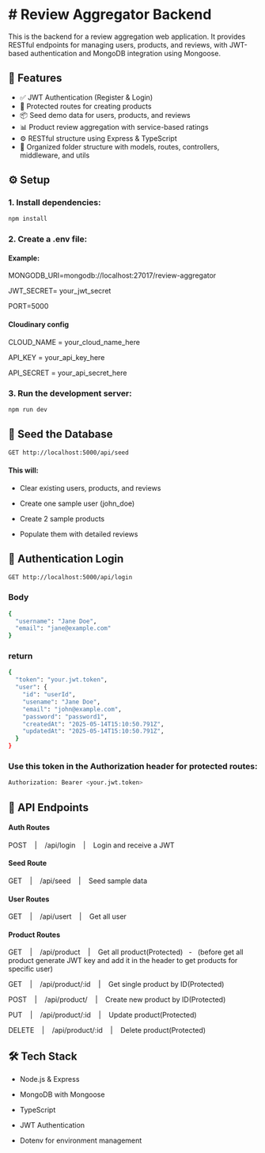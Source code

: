 # # Review Aggregator Backend

This is the backend for a review aggregation web application. It provides RESTful endpoints for managing users, products, and reviews, with JWT-based authentication and MongoDB integration using Mongoose.
## 🚀 Features
- ✅ JWT Authentication (Register & Login)
- 🔐 Protected routes for creating products
- 📦 Seed demo data for users, products, and reviews
- 📊 Product review aggregation with service-based ratings
- ⚙️ RESTful structure using Express & TypeScript
- 📁 Organized folder structure with models, routes, controllers, middleware, and utils

## ⚙️ Setup
### 1. Install dependencies:

```bash
npm install
```
### 2. Create a .env file:

#### Example:
MONGODB_URI=mongodb://localhost:27017/review-aggregator

JWT_SECRET= your_jwt_secret

PORT=5000
####  Cloudinary config
CLOUD_NAME = your_cloud_name_here 

API_KEY = your_api_key_here

API_SECRET = your_api_secret_here
### 3. Run the development server:
```bash
npm run dev
````
## 🌱 Seed the Database
```bash
GET http://localhost:5000/api/seed
````

#### This will:

* Clear existing users, products, and reviews

* Create one sample user (john_doe)

* Create 2 sample products

* Populate them with detailed reviews

## 🔐 Authentication Login
```bash
GET http://localhost:5000/api/login
````
### Body
```bash
{
  "username": "Jane Doe",
  "email": "jane@example.com"
}
````
### return
```bash
{
  "token": "your.jwt.token",
  "user": {
    "id": "userId",
    "usename": "Jane Doe",
    "email": "john@example.com",
    "password": "password1",
    "createdAt": "2025-05-14T15:10:50.791Z",
    "updatedAt": "2025-05-14T15:10:50.791Z",
  }
}
```
### Use this token in the Authorization header for protected routes:
```bash
Authorization: Bearer <your.jwt.token>
````
## 📡 API Endpoints

#### Auth Routes
POST&nbsp;&nbsp;&nbsp;  |&nbsp; &nbsp; /api/login&nbsp; &nbsp; |&nbsp; &nbsp; Login and receive a JWT
#### Seed Route
GET&nbsp;&nbsp;&nbsp;  |&nbsp; &nbsp; /api/seed&nbsp; &nbsp; |&nbsp; &nbsp; Seed sample data
#### User Routes
GET&nbsp;&nbsp;&nbsp;  |&nbsp; &nbsp; /api/usert&nbsp; &nbsp; |&nbsp; &nbsp; Get all  user
#### Product Routes
GET&nbsp;&nbsp;&nbsp;  |&nbsp; &nbsp; /api/product&nbsp; &nbsp; |&nbsp; &nbsp; Get all product(Protected)&nbsp;&nbsp; -&nbsp;&nbsp;  (before get all product generate JWT key and add it in the header to get products for  specific user)

GET&nbsp;&nbsp;&nbsp;  |&nbsp; &nbsp; /api/product/:id&nbsp; &nbsp; |&nbsp; &nbsp; Get single product by ID(Protected)&nbsp;&nbsp;

POST&nbsp;&nbsp;&nbsp;  |&nbsp; &nbsp; /api/product/&nbsp; &nbsp; |&nbsp; &nbsp; Create new product by ID(Protected)&nbsp;&nbsp;

PUT&nbsp;&nbsp;&nbsp;  |&nbsp; &nbsp; /api/product/:id&nbsp; &nbsp; |&nbsp; &nbsp; Update product(Protected)&nbsp;&nbsp;

DELETE&nbsp;&nbsp;&nbsp;  |&nbsp; &nbsp; /api/product/:id&nbsp; &nbsp; |&nbsp; &nbsp; Delete product(Protected)&nbsp;&nbsp;

## 🛠️ Tech Stack
* Node.js & Express

* MongoDB with Mongoose

* TypeScript

* JWT Authentication

* Dotenv for environment management